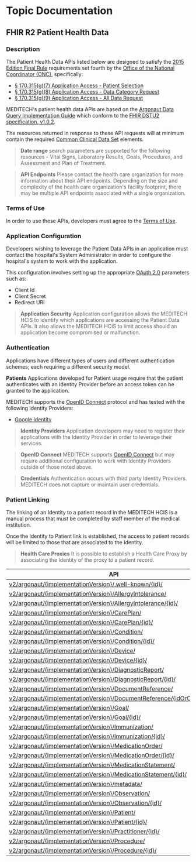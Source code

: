 <div _ngcontent-ewt-c95="" class="content-area doc-area"><router-outlet _ngcontent-ewt-c95=""></router-outlet><app-topic-doc _nghost-ewt-c100="" class="ng-star-inserted"><div _ngcontent-ewt-c100="" class="ng-star-inserted"><div _ngcontent-ewt-c100="" class="clr-row"><div _ngcontent-ewt-c100="" class="clr-col-xs-12"><h1 _ngcontent-ewt-c100="">Topic Documentation</h1><h2 _ngcontent-ewt-c100="" class="doc-subheading">FHIR R2 Patient Health Data</h2></div></div><div _ngcontent-ewt-c100="" class="clr-row ng-star-inserted"><div _ngcontent-ewt-c100="" class="clr-col-xs-12"><h3 _ngcontent-ewt-c100="">Description</h3><markdown _ngcontent-ewt-c100=""><p>The Patient Health Data APIs listed below are designed to satisfy the <a href="https://www.healthit.gov/policy-researchers-implementers/2015-edition-final-rule">2015 Edition Final Rule</a>
requirements set fourth by the <a href="https://www.healthit.gov/">Office of the National Coordinator (ONC)</a>, specifically:</p>
<ul>
<li><a href="https://www.healthit.gov/test-method/application-access-patient-selection#ccg">§ 170.315(g)(7) Application Access - Patient Selection</a></li>
<li><a href="https://www.healthit.gov/test-method/application-access-data-category-request#ccg">§ 170.315(g)(8) Application Access - Data Category Request</a></li>
<li><a href="https://www.healthit.gov/test-method/application-access-all-data-request#ccg">§ 170.315(g)(9) Application Access - All Data Request</a></li>
</ul>
<p>MEDITECH's patient health data APIs are based on the <a href="http://www.fhir.org/guides/argonaut/r2/">Argonaut Data Query Implementation Guide</a>
which conform to the <a href="http://www.hl7.org/fhir/dstu2/index.html">FHIR DSTU2 specification, v1.0.2</a>.</p>
<p>The resources returned in response to these API requests will at minimum contain the required <a href="https://www.healthit.gov/sites/default/files/topiclanding/2018-04/2015Ed_CCG_CCDS.pdf">Common Clinical Data Set</a> elements.</p>
<blockquote>
<p><strong>Date range</strong> search parameters are supported for the following resources - Vital Signs, Laboratory Results, Goals, Procedures, and Assessment and Plan of Treatment.</p>
</blockquote>
<blockquote>
<p><strong>API Endpoints</strong> Please contact the health care organization for more information about their API endpoints.  Depending on the size and complexity of the health care organization's facility footprint, there may be multiple API endpoints associated with a single organization.</p>
</blockquote>
<h3 id="terms-of-use">Terms of Use</h3>
<p>In order to use these APIs, developers must agree to the <a href="https://home.meditech.com/en/d/restapiresources/pages/apiterms.htm">Terms of Use</a>.</p>
<h3 id="application-configuration">Application Configuration</h3>
<p>Developers wishing to leverage the Patient Data APIs in an application must contact the hospital's System Administrator in order to configure the hospital's system to work with the application.</p>
<p>This configuration involves setting up the appropriate <a href="https://oauth.net/2/">OAuth 2.0</a> parameters such as:</p>
<ul>
<li>Client Id</li>
<li>Client Secret</li>
<li>Redirect URI</li>
</ul>
<blockquote>
<p><strong>Application Security</strong> Application configuration allows the MEDITECH HCIS to identify which applications are accessing the Patient Data APIs.  It also allows the MEDITECH HCIS to limit access should an application become compromised or malfunction.</p>
</blockquote>
<h3 id="authentication">Authentication</h3>
<p>Applications have different types of users and different authentication schemes; each requiring a different security model.</p>
<p><strong>Patients</strong>
Applications developed for Patient usage require that the patient authenticates with an Identity Provider before an access
token can be granted to the application.</p>
<p>MEDITECH supports the <a href="http://openid.net/connect/">OpenID Connect</a> protocol and has tested with the following Identity Providers:</p>
<ul>
<li><a href="https://developers.google.com/identity/protocols/OpenIDConnect">Google Identity</a></li>
</ul>
<blockquote>
<p><strong>Identity Providers</strong> Application developers may need to register their applications with the Identity Provider in order to leverage their services.</p>
</blockquote>
<blockquote>
<p><strong>OpenID Connect</strong> MEDITECH supports <a href="http://openid.net/connect/">OpenID Connect</a> but may require additional configuration to work with
Identity Providers outside of those noted above.</p>
</blockquote>
<blockquote>
<p><strong>Credentials</strong> Authentication occurs with third party Identity Providers. MEDITECH does not capture or maintain user credentials.</p>
</blockquote>
<h3 id="patient-linking">Patient Linking</h3>
<p>The linking of an Identity to a patient record in the MEDITECH HCIS is a manual process that must be completed by staff
member of the medical institution.</p>
<p>Once the Identity to Patient link is established, the access to patient records will be limited to those that are
associated to the Identity.</p>
<blockquote>
<p><strong>Health Care Proxies</strong> It is possible to establish a Health Care Proxy by associating the Identity of the proxy to a patient record.</p>
</blockquote>
</markdown><!----></div></div><!----><div _ngcontent-ewt-c100="" class="clr-row"><div _ngcontent-ewt-c100="" class="clr-col-xs-6 ng-star-inserted"><table _ngcontent-ewt-c100="" class="table table-compact"><thead _ngcontent-ewt-c100=""><tr _ngcontent-ewt-c100=""><th _ngcontent-ewt-c100="" class="left">API</th></tr></thead><tbody _ngcontent-ewt-c100=""><tr _ngcontent-ewt-c100="" class="ng-star-inserted"><td _ngcontent-ewt-c100="" class="left"><a _ngcontent-ewt-c100="" href="/explorer/api/argonaut._.%252Ewell-known._/2">v2/argonaut/{implementationVersion}/.well-known/{id}/</a></td></tr><tr _ngcontent-ewt-c100="" class="ng-star-inserted"><td _ngcontent-ewt-c100="" class="left"><a _ngcontent-ewt-c100="" href="/explorer/api/argonaut._.AllergyIntolerance/2">v2/argonaut/{implementationVersion}/AllergyIntolerance/</a></td></tr><tr _ngcontent-ewt-c100="" class="ng-star-inserted"><td _ngcontent-ewt-c100="" class="left"><a _ngcontent-ewt-c100="" href="/explorer/api/argonaut._.AllergyIntolerance._/2">v2/argonaut/{implementationVersion}/AllergyIntolerance/{id}/</a></td></tr><tr _ngcontent-ewt-c100="" class="ng-star-inserted"><td _ngcontent-ewt-c100="" class="left"><a _ngcontent-ewt-c100="" href="/explorer/api/argonaut._.CarePlan/2">v2/argonaut/{implementationVersion}/CarePlan/</a></td></tr><tr _ngcontent-ewt-c100="" class="ng-star-inserted"><td _ngcontent-ewt-c100="" class="left"><a _ngcontent-ewt-c100="" href="/explorer/api/argonaut._.CarePlan._/2">v2/argonaut/{implementationVersion}/CarePlan/{id}/</a></td></tr><tr _ngcontent-ewt-c100="" class="ng-star-inserted"><td _ngcontent-ewt-c100="" class="left"><a _ngcontent-ewt-c100="" href="/explorer/api/argonaut._.Condition/2">v2/argonaut/{implementationVersion}/Condition/</a></td></tr><tr _ngcontent-ewt-c100="" class="ng-star-inserted"><td _ngcontent-ewt-c100="" class="left"><a _ngcontent-ewt-c100="" href="/explorer/api/argonaut._.Condition._/2">v2/argonaut/{implementationVersion}/Condition/{id}/</a></td></tr><tr _ngcontent-ewt-c100="" class="ng-star-inserted"><td _ngcontent-ewt-c100="" class="left"><a _ngcontent-ewt-c100="" href="/explorer/api/argonaut._.Device/2">v2/argonaut/{implementationVersion}/Device/</a></td></tr><tr _ngcontent-ewt-c100="" class="ng-star-inserted"><td _ngcontent-ewt-c100="" class="left"><a _ngcontent-ewt-c100="" href="/explorer/api/argonaut._.Device._/2">v2/argonaut/{implementationVersion}/Device/{id}/</a></td></tr><tr _ngcontent-ewt-c100="" class="ng-star-inserted"><td _ngcontent-ewt-c100="" class="left"><a _ngcontent-ewt-c100="" href="/explorer/api/argonaut._.DiagnosticReport/2">v2/argonaut/{implementationVersion}/DiagnosticReport/</a></td></tr><tr _ngcontent-ewt-c100="" class="ng-star-inserted"><td _ngcontent-ewt-c100="" class="left"><a _ngcontent-ewt-c100="" href="/explorer/api/argonaut._.DiagnosticReport._/2">v2/argonaut/{implementationVersion}/DiagnosticReport/{id}/</a></td></tr><tr _ngcontent-ewt-c100="" class="ng-star-inserted"><td _ngcontent-ewt-c100="" class="left"><a _ngcontent-ewt-c100="" href="/explorer/api/argonaut._.DocumentReference/2">v2/argonaut/{implementationVersion}/DocumentReference/</a></td></tr><tr _ngcontent-ewt-c100="" class="ng-star-inserted"><td _ngcontent-ewt-c100="" class="left"><a _ngcontent-ewt-c100="" href="/explorer/api/argonaut._.DocumentReference._/2">v2/argonaut/{implementationVersion}/DocumentReference/{idOrOperation}/</a></td></tr><tr _ngcontent-ewt-c100="" class="ng-star-inserted"><td _ngcontent-ewt-c100="" class="left"><a _ngcontent-ewt-c100="" href="/explorer/api/argonaut._.Goal/2">v2/argonaut/{implementationVersion}/Goal/</a></td></tr><tr _ngcontent-ewt-c100="" class="ng-star-inserted"><td _ngcontent-ewt-c100="" class="left"><a _ngcontent-ewt-c100="" href="/explorer/api/argonaut._.Goal._/2">v2/argonaut/{implementationVersion}/Goal/{id}/</a></td></tr><tr _ngcontent-ewt-c100="" class="ng-star-inserted"><td _ngcontent-ewt-c100="" class="left"><a _ngcontent-ewt-c100="" href="/explorer/api/argonaut._.Immunization/2">v2/argonaut/{implementationVersion}/Immunization/</a></td></tr><tr _ngcontent-ewt-c100="" class="ng-star-inserted"><td _ngcontent-ewt-c100="" class="left"><a _ngcontent-ewt-c100="" href="/explorer/api/argonaut._.Immunization._/2">v2/argonaut/{implementationVersion}/Immunization/{id}/</a></td></tr><tr _ngcontent-ewt-c100="" class="ng-star-inserted"><td _ngcontent-ewt-c100="" class="left"><a _ngcontent-ewt-c100="" href="/explorer/api/argonaut._.MedicationOrder/2">v2/argonaut/{implementationVersion}/MedicationOrder/</a></td></tr><tr _ngcontent-ewt-c100="" class="ng-star-inserted"><td _ngcontent-ewt-c100="" class="left"><a _ngcontent-ewt-c100="" href="/explorer/api/argonaut._.MedicationOrder._/2">v2/argonaut/{implementationVersion}/MedicationOrder/{id}/</a></td></tr><tr _ngcontent-ewt-c100="" class="ng-star-inserted"><td _ngcontent-ewt-c100="" class="left"><a _ngcontent-ewt-c100="" href="/explorer/api/argonaut._.MedicationStatement/2">v2/argonaut/{implementationVersion}/MedicationStatement/</a></td></tr><tr _ngcontent-ewt-c100="" class="ng-star-inserted"><td _ngcontent-ewt-c100="" class="left"><a _ngcontent-ewt-c100="" href="/explorer/api/argonaut._.MedicationStatement._/2">v2/argonaut/{implementationVersion}/MedicationStatement/{id}/</a></td></tr><tr _ngcontent-ewt-c100="" class="ng-star-inserted"><td _ngcontent-ewt-c100="" class="left"><a _ngcontent-ewt-c100="" href="/explorer/api/argonaut._.metadata/2">v2/argonaut/{implementationVersion}/metadata/</a></td></tr><tr _ngcontent-ewt-c100="" class="ng-star-inserted"><td _ngcontent-ewt-c100="" class="left"><a _ngcontent-ewt-c100="" href="/explorer/api/argonaut._.Observation/2">v2/argonaut/{implementationVersion}/Observation/</a></td></tr><tr _ngcontent-ewt-c100="" class="ng-star-inserted"><td _ngcontent-ewt-c100="" class="left"><a _ngcontent-ewt-c100="" href="/explorer/api/argonaut._.Observation._/2">v2/argonaut/{implementationVersion}/Observation/{id}/</a></td></tr><tr _ngcontent-ewt-c100="" class="ng-star-inserted"><td _ngcontent-ewt-c100="" class="left"><a _ngcontent-ewt-c100="" href="/explorer/api/argonaut._.Patient/2">v2/argonaut/{implementationVersion}/Patient/</a></td></tr><tr _ngcontent-ewt-c100="" class="ng-star-inserted"><td _ngcontent-ewt-c100="" class="left"><a _ngcontent-ewt-c100="" href="/explorer/api/argonaut._.Patient._/2">v2/argonaut/{implementationVersion}/Patient/{id}/</a></td></tr><tr _ngcontent-ewt-c100="" class="ng-star-inserted"><td _ngcontent-ewt-c100="" class="left"><a _ngcontent-ewt-c100="" href="/explorer/api/argonaut._.Practitioner._/2">v2/argonaut/{implementationVersion}/Practitioner/{id}/</a></td></tr><tr _ngcontent-ewt-c100="" class="ng-star-inserted"><td _ngcontent-ewt-c100="" class="left"><a _ngcontent-ewt-c100="" href="/explorer/api/argonaut._.Procedure/2">v2/argonaut/{implementationVersion}/Procedure/</a></td></tr><tr _ngcontent-ewt-c100="" class="ng-star-inserted"><td _ngcontent-ewt-c100="" class="left"><a _ngcontent-ewt-c100="" href="/explorer/api/argonaut._.Procedure._/2">v2/argonaut/{implementationVersion}/Procedure/{id}/</a></td></tr><!----></tbody></table></div><!----><!----><!----><!----><!----><!----></div><!----></div><!----></app-topic-doc><!----></div>
